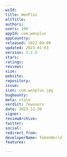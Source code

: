 ```yaml
---
wsId: 
title: WenPlus
altTitle: 
authors: 
users: 100
appId: com.wenplus
appCountry: 
released: 2022-09-09
updated: 2023-01-03
version: 1.2.0
stars: 
ratings: 
reviews: 
size: 
website: 
repository: 
issue: 
icon: com.wenplus.jpg
bugbounty: 
meta: stale
verdict: fewusers
date: 2023-12-30
signer: 
reviewArchive: 
twitter: 
social: 
redirect_from: 
developerName: TokenWorld
features: 

---
```


